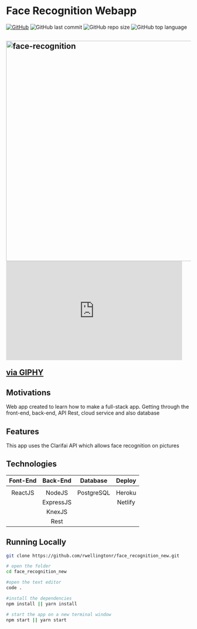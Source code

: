 # Face Recognition Webapp

[![GitHub](https://img.shields.io/github/license/rwellingtonr/monster_new?color=blue)](https://github.com/rwellingtonr/face_recognition_new/blob/main/LICENSE.md) ![GitHub last commit](https://img.shields.io/github/last-commit/rwellingtonr/face_recognition_new) ![GitHub repo size](https://img.shields.io/github/repo-size/rwellingtonr/face_recognition_new) ![GitHub top language](https://img.shields.io/github/languages/top/rwellingtonr/face_recognition_new)

<!-- GIF -->

<h2 align="left">
  <img src="" alt="face-recognition" width="600px" />
  <iframe src="https://giphy.com/embed/YhDp8fS92Xnqvlymue" width="480" height="270" frameBorder="0" class="giphy-embed" allowFullScreen></iframe><p><a href="https://giphy.com/gifs/facerecognition-YhDp8fS92Xnqvlymue">via GIPHY</a></p>

</h2>

## Motivations

Web app created to learn how to make a full-stack app. Getting through the front-end, back-end, API Rest, cloud service and also database

## Features

This app uses the Clarifai API which allows face recognition on pictures

## Technologies

| Font-End | Back-End  |  Database  | Deploy  |
| :------: | :-------: | :--------: | :-----: |
|          |           |            |         |
| ReactJS  |  NodeJS   | PostgreSQL | Heroku  |
|          | ExpressJS |            | Netlify |
|          |  KnexJS   |
|          |   Rest    |

## Running Locally

```bash
git clone https://github.com/rwellingtonr/face_recognition_new.git

# open the folder
cd face_recognition_new

#open the text editor
code .

#install the dependencies
npm install || yarn install

# start the app on a new terminal window
npm start || yarn start
```
